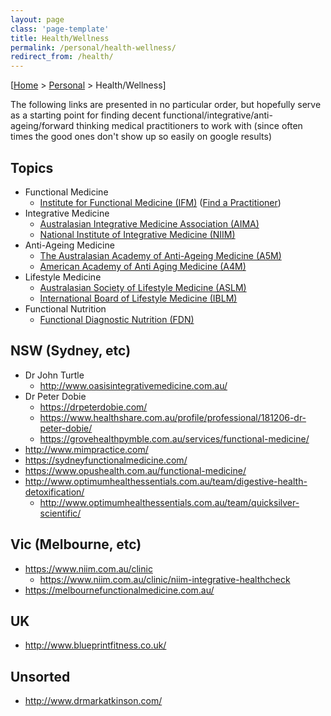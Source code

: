 ```yaml
---
layout: page
class: 'page-template'
title: Health/Wellness
permalink: /personal/health-wellness/
redirect_from: /health/
---
```


[[Home](/) > [Personal](/personal/) > Health/Wellness]

The following links are presented in no particular order, but hopefully serve as a starting point for finding decent functional/integrative/anti-ageing/forward thinking medical practitioners to work with (since often times the good ones don't show up so easily on google results)

## Topics

* Functional Medicine
  * [Institute for Functional Medicine (IFM)](https://www.ifm.org/) ([Find a Practitioner](https://www.ifm.org/find-a-practitioner/?country=AU&city=&province=&state_us=&state_ca=&postal_code=&pos=&advanced_search=&ifm_certified=&practitioner-first-name=&practitioner-last-name=&insurance=&medicare=&online=&phone=&primary-degree=&languages=))
* Integrative Medicine
  * [Australasian Integrative Medicine Association (AIMA)](https://www.aima.net.au/)
  * [National Institute of Integrative Medicine (NIIM)](https://www.niim.com.au/)
* Anti-Ageing Medicine
  * [The Australasian Academy of Anti-Ageing Medicine (A5M)](https://www.a5m.net/)
  * [American Academy of Anti Aging Medicine (A4M)](https://www.a4m.com/)
* Lifestyle Medicine
  * [Australasian Society of Lifestyle Medicine (ASLM)](https://www.lifestylemedicine.org.au/)
  * [International Board of Lifestyle Medicine (IBLM)](https://iblm.co/)
* Functional Nutrition
  * [Functional Diagnostic Nutrition (FDN)](https://functionaldiagnosticnutrition.com/)

## NSW (Sydney, etc)

* Dr John Turtle
  * http://www.oasisintegrativemedicine.com.au/
* Dr Peter Dobie
  * https://drpeterdobie.com/
  * https://www.healthshare.com.au/profile/professional/181206-dr-peter-dobie/
  * https://grovehealthpymble.com.au/services/functional-medicine/
* http://www.mimpractice.com/
* https://sydneyfunctionalmedicine.com/
* https://www.opushealth.com.au/functional-medicine/
* http://www.optimumhealthessentials.com.au/team/digestive-health-detoxification/
  * http://www.optimumhealthessentials.com.au/team/quicksilver-scientific/

## Vic (Melbourne, etc)

* https://www.niim.com.au/clinic
  * https://www.niim.com.au/clinic/niim-integrative-healthcheck
* https://melbournefunctionalmedicine.com.au/

## UK

* http://www.blueprintfitness.co.uk/

## Unsorted

* http://www.drmarkatkinson.com/
